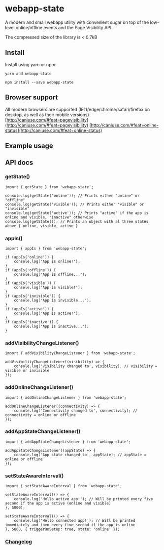 # webapp-state
A modern and small webapp utility with convenient sugar on top of the low-level online/offline events and the Page Visibility API

The compressed size of the library is < 0.7kB

## Install
Install using yarn or npm:

`yarn add webapp-state`

`npm install --save webapp-state`

## Browser support

All modern browsers are supported (IE11/edge/chrome/safari/firefox on desktop, as well as their mobile versions)
[http://caniuse.com/#feat=pagevisibility](http://caniuse.com/#feat=pagevisibility)
[http://caniuse.com/#feat=online-status](http://caniuse.com/#feat=online-status)

## Example usage

## API docs

### getState()
```
import { getState } from 'webapp-state';

console.log(getState('online')); // Prints either "online" or "offline"
console.log(getState('visible')); // Prints either "visible" or "invisible"
console.log(getState('active')); // Prints "active" if the app is online and visible, "inactive" otherwise
console.log(getState()); // Prints an object with al three states above { online, visible, active }
```

### appIs()
```
import { appIs } from 'webapp-state';

if (appIs('online')) {
	console.log('App is online!');
}
if (appIs('offline')) {
	console.log('App is offline...');
}
if (appIs('visible')) {
	console.log('App is visible!');
}
if (appIs('invisible')) {
	console.log('App is invisible...');
}
if (appIs('active')) {
	console.log('App is active!');
}
if (appIs('inactive')) {
	console.log('App is inactive...');
}
```

### addVisibilityChangeListener()
```
import { addVisibilityChangeListener } from 'webapp-state';

addVisibilityChangeListener((visibility) => {
	console.log('Visibility changed to', visibility); // visibility = visible or invisible
});
```

### addOnlineChangeListener()
```
import { addOnlineChangeListener } from 'webapp-state';

addOnlineChangeListener((connectivity) => {
	console.log('Connectivity changed to', connectivity); // connectivity = online or offline
});
```

### addAppStateChangeListener()
```
import { addAppStateChangeListener } from 'webapp-state';

addAppStateChangeListener((appState) => {
	console.log('App state changed to', appState); // appState = online or offline
});
```

### setStateAwareInterval()
```
import { setStateAwareInterval } from 'webapp-state';

setStateAwareInterval(() => {
	console.log('Hello active app!'); // Will be printed every five second if the app is active (online and visible)
}, 5000);

setStateAwareInterval(() => {
	console.log('Hello connected app!'); // Will be printed immediately and then every five second if the app is online
}, 5000, { triggerOnSetup: true, state: 'online' });
```

### [Changelog](CHANGELOG.md)
